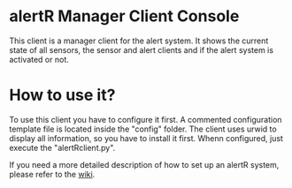 alertR Manager Client Console
======

This client is a manager client for the alert system. It shows the current state of all sensors, the sensor and alert clients and if the alert system is activated or not.


How to use it?
======

To use this client you have to configure it first. A commented configuration template file is located inside the "config" folder. The client uses urwid to display all information, so you have to install it first. Whenn configured, just execute the "alertRclient.py".

If you need a more detailed description of how to set up an alertR system, please refer to the [wiki](https://github.com/sqall01/alertR/wiki).